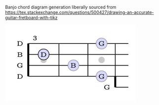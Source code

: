 Banjo chord diagram generation liberally sourced from https://tex.stackexchange.com/questions/500427/drawing-an-accurate-guitar-fretboard-with-tikz

![G major](Docs/G_major.png "G Major")


